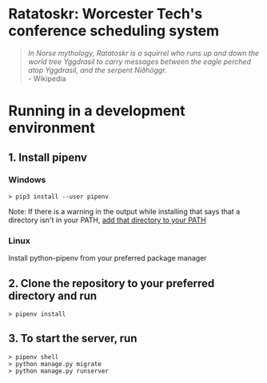 # Ratatoskr: Worcester Tech's conference scheduling system

> _In Norse mythology, Ratatoskr is a squirrel who runs up and down the world tree Yggdrasil to carry messages between the eagle perched atop Yggdrasil, and the serpent Níðhöggr._\
> \- Wikipedia

# Running in a development environment

## 1. Install pipenv

### Windows

```shell
> pip3 install --user pipenv
```

Note: If there is a warning in the output while installing that says that a directory isn't in your PATH, [add that directory to your PATH](https://www.architectryan.com/2018/03/17/add-to-the-path-on-windows-10/)

### Linux

Install python-pipenv from your preferred package manager

## 2. Clone the repository to your preferred directory and run

```shell
> pipenv install
```

## 3. To start the server, run

```shell
> pipenv shell
> python manage.py migrate
> python manage.py runserver
```
